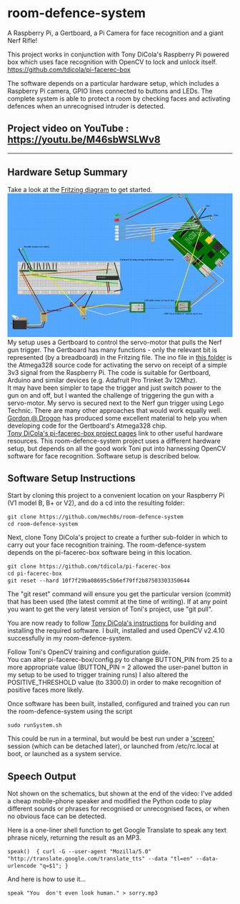 # room-defence-system
A Raspberry Pi, a Gertboard, a Pi Camera for face recognition and a giant Nerf Rifle!

This project works in conjunction with Tony DiCola's Raspberry Pi powered box which uses face recognition with OpenCV to lock and unlock itself. https://github.com/tdicola/pi-facerec-box 

The software depends on a particular hardware setup, which includes a Raspberry Pi camera, GPIO lines connected to buttons and LEDs. The complete system is able to protect a room by checking faces and activating defences when an unrecognised intruder is detected.

Project video on YouTube : https://youtu.be/M46sbWSLWv8 
----

----

## Hardware Setup Summary

Take a look at the [Fritzing diagram](docs/NerfDoor.fzz) to get started.
![Fritzing diagram](docs/NerfDoor.png)  
My setup uses a Gertboard to control the servo-motor that pulls the Nerf gun trigger. The Gertboard has many functions - only the relevant bit is represented (by a breadboard) in the Fritzing file.
The ino file in [this folder](servoController/dtServoGun2) is the Atmega328 source code for activating the servo on receipt of a simple 3v3 signal from the Raspberry Pi. The code is suitable for Gertboard, Arduino and similar devices (e.g. Adafruit Pro Trinket 3v 12Mhz).  
It may have been simpler to tape the trigger and just switch power to the gun on and off, but I wanted the challenge of triggering the gun with a servo-motor. My servo is secured next to the Nerf gun trigger using Lego Technic. There are many other approaches that would work equally well.  
[Gordon @ Drogon](https://projects.drogon.net/raspberry-pi/gertboard/arduino-ide-installation-isp/) has produced some excellent material to help you when developing code for the Gertboard's Atmega328 chip.  
[Tony DiCola's pi-facerec-box project pages](https://github.com/tdicola/pi-facerec-box) link to other useful hardware resources. This room-defence-system project uses a different hardware setup, but depends on all the good work Toni put into harnessing OpenCV software for face recognition. Software setup is described below.

## Software Setup Instructions

Start by cloning this project to a convenient location on your Raspberry Pi (V1 model B, B+ or V2), and do a cd into the resulting folder:
```
git clone https://github.com/mech0s/room-defence-system 
cd room-defence-system
```    
Next, clone Tony DiCola's project to create a further sub-folder in which to carry out your face recognition training. The room-defence-system depends on the pi-facerec-box software being in this location.
```
git clone https://github.com/tdicola/pi-facerec-box
cd pi-facerec-box
git reset --hard 10f7f29ba08695c5b6ef79ff2b87503303350644
```
The "git reset" command will ensure you get the particular version (commit) that has been used (the latest commit at the time of writing). If at any point you want to get the very latest version of Toni's project, use "git pull".  

You are now ready to follow [Tony DiCola's instructions](https://learn.adafruit.com/raspberry-pi-face-recognition-treasure-box/software) for building and installing the required software. I built, installed and used OpenCV v2.4.10 successfully in my room-defence-system.

Follow Toni's OpenCV training and configuration guide.  
You can alter pi-facerec-box/config.py to change BUTTON_PIN from 25 to a more appropriate value (BUTTON_PIN = 2 allowed the user-panel button in my setup to be used to trigger training runs)
I also altered the POSITIVE_THRESHOLD value (to 3300.0) in order to make recognition of positive faces more likely.  

Once software has been built, installed, configured and trained you can run the room-defence-system using the script
```
sudo runSystem.sh
```
This could be run in a terminal, but would be best run under a ['screen'](http://www.gnu.org/software/screen/manual/screen.html) session (which can be detached later), or launched from /etc/rc.local at boot, or launched as a system service.

## Speech Output

Not shown on the schematics, but shown at the end of the video: I've added a cheap mobile-phone speaker and modified the Python code to play different sounds or phrases for recognised or unrecognised faces, or when no obvious face can be detected.

Here is a one-liner shell function to get Google Translate to speak any text phrase nicely, returning the result as an MP3.
```
speak()  { curl -G --user-agent "Mozilla/5.0" "http://translate.google.com/translate_tts" --data "tl=en" --data-urlencode "q=$1"; }
```

And here is how to use it...
```
speak "You  don't even look human." > sorry.mp3
```
